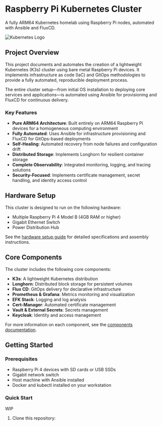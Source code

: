 # Raspberry Pi Kubernetes Cluster

A fully ARM64 Kubernetes homelab using Raspberry Pi nodes, automated with Ansible and FluxCD.

![Kubernetes Logo](https://kubernetes.io/images/favicon.png) 

## Project Overview

This project documents and automates the creation of a lightweight Kubernetes (K3s) cluster using bare metal Raspberry Pi devices. It implements infrastructure as code (IaC) and GitOps methodologies to provide a fully automated, reproducible deployment process.

The entire cluster setup—from initial OS installation to deploying core services and applications—is automated using Ansible for provisioning and FluxCD for continuous delivery.

### Key Features

- **Pure ARM64 Architecture**: Built entirely on ARM64 Raspberry Pi devices for a homogeneous computing environment
- **Fully Automated**: Uses Ansible for infrastructure provisioning and FluxCD for GitOps-based deployments
- **Self-Healing**: Automated recovery from node failures and configuration drift
- **Distributed Storage**: Implements Longhorn for resilient container storage
- **Complete Observability**: Integrated monitoring, logging, and tracing solutions
- **Security-Focused**: Implements certificate management, secret handling, and identity access control

## Hardware Setup

This cluster is designed to run on the following hardware:
- Multiple Raspberry Pi 4 Model B (4GB RAM or higher)
- Gigabit Ethernet Switch
- Power Distribution Hub

See the [hardware setup guide](docs/setup-guides/hardware.md) for detailed specifications and assembly instructions.

## Core Components

The cluster includes the following core components:

- **K3s**: A lightweight Kubernetes distribution
- **Longhorn**: Distributed block storage for persistent volumes
- **Flux CD**: GitOps delivery for declarative infrastructure
- **Prometheus & Grafana**: Metrics monitoring and visualization
- **EFK Stack**: Logging and log analysis
- **Cert-Manager**: Automated certificate management
- **Vault & External Secrets**: Secrets management
- **Keycloak**: Identity and access management

For more information on each component, see the [components documentation](docs/components/).

## Getting Started

### Prerequisites

- Raspberry Pi 4 devices with SD cards or USB SSDs
- Gigabit network switch
- Host machine with Ansible installed
- Docker and kubectl installed on your workstation

### Quick Start
WIP
1. Clone this repository:
